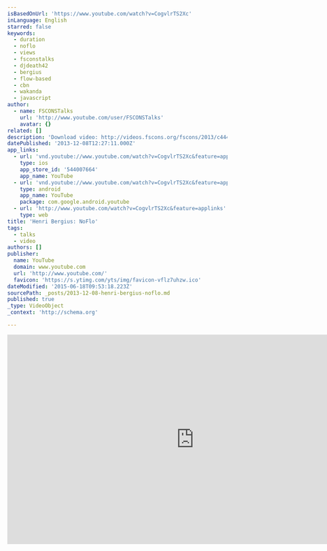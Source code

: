 ```yaml
---
isBasedOnUrl: 'https://www.youtube.com/watch?v=CogvlrTS2Xc'
inLanguage: English
starred: false
keywords:
  - duration
  - noflo
  - views
  - fsconstalks
  - djdeath42
  - bergius
  - flow-based
  - cbn
  - wakanda
  - javascript
author:
  - name: FSCONSTalks
    url: 'http://www.youtube.com/user/FSCONSTalks'
    avatar: {}
related: []
description: 'Download video: http://videos.fscons.org/fscons/2013/c444_-_2013-11-09_1000_-_noflo_-_henri_bergius_-_46.ogv'
datePublished: '2013-12-08T12:27:11.000Z'
app_links:
  - url: 'vnd.youtube://www.youtube.com/watch?v=CogvlrTS2Xc&feature=applinks'
    type: ios
    app_store_id: '544007664'
    app_name: YouTube
  - url: 'vnd.youtube://www.youtube.com/watch?v=CogvlrTS2Xc&feature=applinks'
    type: android
    app_name: YouTube
    package: com.google.android.youtube
  - url: 'http://www.youtube.com/watch?v=CogvlrTS2Xc&feature=applinks'
    type: web
title: 'Henri Bergius: NoFlo'
tags:
  - talks
  - video
authors: []
publisher:
  name: YouTube
  domain: www.youtube.com
  url: 'http://www.youtube.com/'
  favicon: 'https://s.ytimg.com/yts/img/favicon-vflz7uhzw.ico'
dateModified: '2015-06-18T09:53:18.223Z'
sourcePath: _posts/2013-12-08-henri-bergius-noflo.md
published: true
_type: VideoObject
_context: 'http://schema.org'

---
```

<iframe src="https://cdn.embedly.com/widgets/media.html?src=https%3A%2F%2Fwww.youtube.com%2Fembed%2FCogvlrTS2Xc%3Ffeature%3Doembed&amp;url=https%3A%2F%2Fwww.youtube.com%2Fwatch%3Fv%3DCogvlrTS2Xc&amp;image=https%3A%2F%2Fi.ytimg.com%2Fvi%2FCogvlrTS2Xc%2Fhqdefault.jpg&amp;key=b7d04c9b404c499eba89ee7072e1c4f7&amp;type=text%2Fhtml&amp;schema=youtube" width="854" height="480" scrolling="no" frameborder="0" allowfullscreen="allowfullscreen" style=""></iframe>